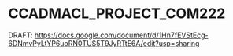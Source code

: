 # CCADMACL_PROJECT_COM222

DRAFT: https://docs.google.com/document/d/1Hn7fEVStEcg-6DNmvPyLtYP6uoRN0TUS5T9JyRTtE6A/edit?usp=sharing
